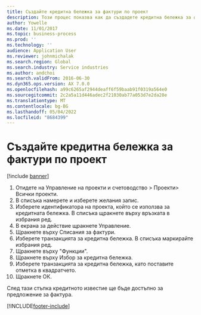 ```yaml
---
title: Създайте кредитна бележка за фактури по проект
description: Този процес показва как да създадете кредитна бележка за фактури за проекти, които са били осчетоводени.
author: Yowelle
ms.date: 11/01/2017
ms.topic: business-process
ms.prod: ''
ms.technology: ''
audience: Application User
ms.reviewer: johnmichalak
ms.search.region: Global
ms.search.industry: Service industries
ms.author: andchoi
ms.search.validFrom: 2016-06-30
ms.dyn365.ops.version: AX 7.0.0
ms.openlocfilehash: a99c6265af2944deaff6f59baab91f0319a564e0
ms.sourcegitcommit: 2c2a5a11d446adec2f21030ab77a053d7e2da28e
ms.translationtype: MT
ms.contentlocale: bg-BG
ms.lasthandoff: 05/04/2022
ms.locfileid: "8684399"
---
```

# <a name="create-a-credit-note-on-project-invoices"></a>Създайте кредитна бележка за фактури по проект

[!include [banner](../../includes/banner.md)]

1. Отидете на Управление на проекти и счетоводство > Проекти> Всички проекти. 
2. В списъка намерете и изберете желания запис. 
3. Изберете идентификатора на проекта, който се използва за кредитната бележка. В списъка щракнете върху връзката в избрания ред. 
4. В екрана за действие щракнете Управление. 
5. Щракнете върху Списания за фактури. 
6. Изберете транзакцията за кредитна бележка. В списъка маркирайте избрания ред. 
7. Щракнете върху "Функции". 
8. Щракнете върху Избор за кредитна бележка. 
9. Изберете транзакцията за кредитна бележка, като поставите отметка в квадратчето.
10. Щракнете ОК. 

След тази стъпка кредитното известие ще бъде достъпно за предложение за фактура.


[!INCLUDE[footer-include](../../includes/footer-banner.md)]